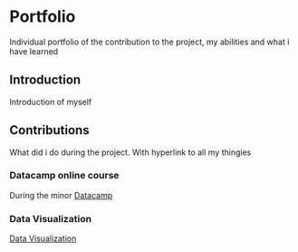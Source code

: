 # Portfolio
Individual portfolio of the contribution to the project, my abilities and what i have learned

## Introduction
Introduction of myself

## Contributions
What did i do during the project. With hyperlink to all my thingies

### Datacamp online course
During the minor [Datacamp](path%20with%20spaces/other_file.md)

### Data Visualization
[Data Visualization](path%20with%20spaces/other_file.md)
